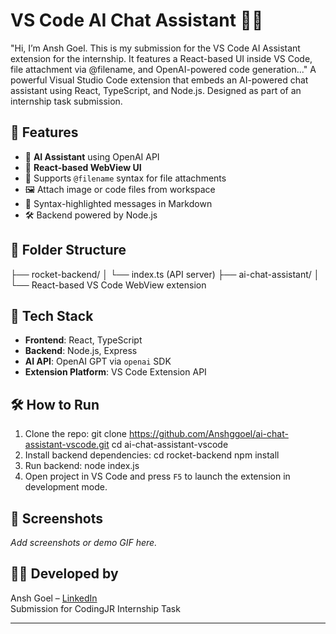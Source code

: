 # VS Code AI Chat Assistant 🤖💬

"Hi, I’m Ansh Goel. This is my submission for the VS Code AI Assistant extension for the internship. It features a React-based UI inside VS Code, file attachment via @filename, and OpenAI-powered code generation..."
A powerful Visual Studio Code extension that embeds an AI-powered chat assistant using React, TypeScript, and Node.js. Designed as part of an internship task submission.

## 🚀 Features

- 🧠 **AI Assistant** using OpenAI API
- 🧩 **React-based WebView UI**
- 📎 Supports `@filename` syntax for file attachments
- 🖼️ Attach image or code files from workspace
- 💬 Syntax-highlighted messages in Markdown
- 🛠️ Backend powered by Node.js

## 📁 Folder Structure

├── rocket-backend/
│ └── index.ts (API server)
├── ai-chat-assistant/
│ └── React-based VS Code WebView extension



## 🧠 Tech Stack

- **Frontend**: React, TypeScript
- **Backend**: Node.js, Express
- **AI API**: OpenAI GPT via `openai` SDK
- **Extension Platform**: VS Code Extension API

## 🛠️ How to Run

1. Clone the repo: git clone https://github.com/Anshggoel/ai-chat-assistant-vscode.git
                   cd ai-chat-assistant-vscode
2. Install backend dependencies:   cd rocket-backend
                                   npm install
3. Run backend:  node index.js   
4. Open project in VS Code and press `F5` to launch the extension in development mode.

## 📸 Screenshots








_Add screenshots or demo GIF here._

## 👨‍💻 Developed by

Ansh Goel – [LinkedIn](www.linkedin.com/in/ansh-goel-43552726a)  
Submission for CodingJR Internship Task

---

